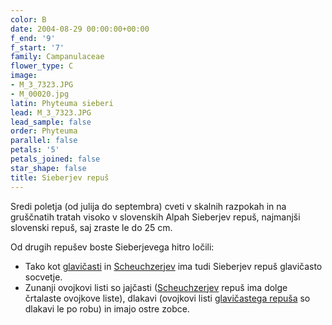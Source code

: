 ```yaml
---
color: B
date: 2004-08-29 00:00:00+00:00
f_end: '9'
f_start: '7'
family: Campanulaceae
flower_type: C
image:
- M_3_7323.JPG
- M_00020.jpg
latin: Phyteuma sieberi
lead: M_3_7323.JPG
lead_sample: false
order: Phyteuma
parallel: false
petals: '5'
petals_joined: false
star_shape: false
title: Sieberjev repuš
---
```

Sredi poletja (od julija do septembra) cveti v skalnih razpokah in na gruščnatih tratah visoko v slovenskih Alpah Sieberjev repuš, najmanjši slovenski repuš, saj zraste le do 25 cm.

Od drugih repušev boste Sieberjevega hitro ločili:

-   Tako kot [glavičasti](../phyteumaorbiculare/) in [Scheuchzerjev](../phyteumascheuchzerissp.columnae/) ima tudi Sieberjev repuš glavičasto socvetje.
-   Zunanji ovojkovi listi so jajčasti ([Scheuchzerjev](../phyteumascheuchzerissp.columnae/) repuš ima dolge črtalaste ovojkove liste), dlakavi (ovojkovi listi [glavičastega repuša](../phyteumaorbiculare/) so dlakavi le po robu) in imajo ostre zobce.
